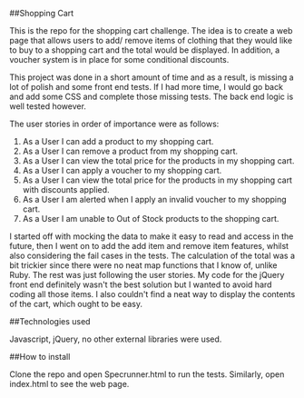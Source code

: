 ##Shopping Cart

This is the repo for the shopping cart challenge. The idea is to create a web
page that allows users to add/ remove items of clothing that they would like to
buy to a shopping cart and the total would be displayed. In addition, a voucher
system is in place for some conditional discounts.

This project was done in a short amount of time and as a result, is missing a
lot of polish and some front end tests. If I had more time, I would go back and
add some CSS and complete those missing tests. The back end logic is well tested
however.

The user stories in order of importance were as follows:

1. As a User I can add a product to my shopping cart.
2. As a User I can remove a product from my shopping cart.
3. As a User I can view the total price for the products in my shopping cart.
4. As a User I can apply a voucher to my shopping cart.
5. As a User I can view the total price for the products in my shopping cart
   with discounts applied.
6. As a User I am alerted when I apply an invalid voucher to my shopping cart.
7. As a User I am unable to Out of Stock products to the shopping cart.

I started off with mocking the data to make it easy to read and access in the
future, then I went on to add the add item and remove item features, whilst also
considering the fail cases in the tests. The calculation of the total was a bit
trickier since there were no neat map functions that I know of, unlike Ruby. The
rest was just following the user stories. My code for the jQuery front end
definitely wasn't the best solution but I wanted to avoid hard coding all those
items. I also couldn't find a neat way to display the contents of the cart, which
ought to be easy.

##Technologies used

Javascript, jQuery, no other external libraries were used.

##How to install

Clone the repo and open Specrunner.html to run the tests. Similarly, open
index.html to see the web page.


